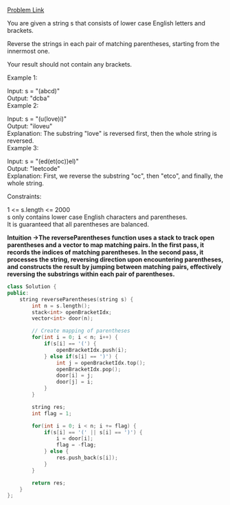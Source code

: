 [Problem Link](https://leetcode.com/problems/reverse-substrings-between-each-pair-of-parentheses/description/?envType=daily-question&envId=2024-07-11)<br>

You are given a string s that consists of lower case English letters and brackets.<br>

Reverse the strings in each pair of matching parentheses, starting from the innermost one.<br>

Your result should not contain any brackets.<br>

 

Example 1:<br>

Input: s = "(abcd)"<br>
Output: "dcba"<br>
Example 2:<br>

Input: s = "(u(love)i)"<br>
Output: "iloveu"<br>
Explanation: The substring "love" is reversed first, then the whole string is reversed.<br>
Example 3:<br>

Input: s = "(ed(et(oc))el)"<br>
Output: "leetcode"<br>
Explanation: First, we reverse the substring "oc", then "etco", and finally, the whole string.<br>
 

Constraints:<br>

1 <= s.length <= 2000<br>
s only contains lower case English characters and parentheses.<br>
It is guaranteed that all parentheses are balanced.<br>

__Intuition ->The reverseParentheses function uses a stack to track open parentheses and a vector to map matching pairs. In the first pass, it records the indices of matching parentheses. In the second pass, it processes the string, reversing direction upon encountering parentheses, and constructs the result by jumping between matching pairs, effectively reversing the substrings within each pair of parentheses.__

```C++
class Solution {
public:
    string reverseParentheses(string s) {
        int n = s.length();
        stack<int> openBracketIdx;
        vector<int> door(n);

        // Create mapping of parentheses
        for(int i = 0; i < n; i++) {
            if(s[i] == '(') {
                openBracketIdx.push(i);
            } else if(s[i] == ')') {
                int j = openBracketIdx.top();
                openBracketIdx.pop();
                door[i] = j;
                door[j] = i;
            }
        }

        string res;
        int flag = 1;

        for(int i = 0; i < n; i += flag) {
            if(s[i] == '(' || s[i] == ')') {
                i = door[i];
                flag = -flag;
            } else {
                res.push_back(s[i]);
            }
        }

        return res;
    }
};

```
